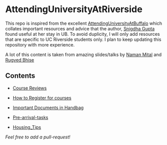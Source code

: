 # AttendingUniversityAtRiverside

This repo is inspired from the excellent [AttendingUniversityAtBuffalo](https://github.com/snigi-gupta/AttendingUniversityAtBuffalo) which collates important resources and advice that the author, [Snigdha Gupta](https://gist.github.com/snigi-gupta/04307be1585712b0410f91061ea16cb5) found useful at her stay in UB. To avoid duplicity, I will only add resources that are specific to UC Riverside students only. I plan to keep updating this repository with more experience.

A lot of this content is taken from amazing slides/talks by [Naman Mital](https://www.mittalnaman.com/) and [Rugved Bhise](https://rugvedb133.github.io/)

## Contents

* [Course Reviews](/Course_Reviews)

* [How to Register for courses](https://www.youtube.com/watch?v=kwZJ8vO4Yug)

* [Important Documents in Handbag](/Pre_departure_Important_Documets)

* [Pre-arrival-tasks](/Pre_arrival_tasks)

* [Housing_Tips](/Housing_Tips)

*Feel free to add a pull-request!*

